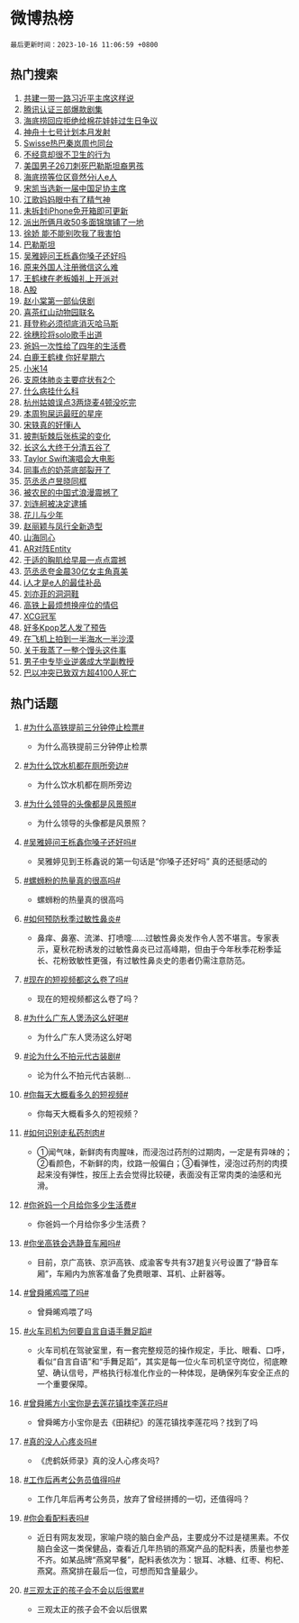 # 微博热榜

`最后更新时间：2023-10-16 11:06:59 +0800`

## 热门搜索

1. [共建一带一路习近平主席这样说](https://m.weibo.cn/search?containerid=100103type%3D1%26t%3D10%26q%3D%23%E5%85%B1%E5%BB%BA%E4%B8%80%E5%B8%A6%E4%B8%80%E8%B7%AF%E4%B9%A0%E8%BF%91%E5%B9%B3%E4%B8%BB%E5%B8%AD%E8%BF%99%E6%A0%B7%E8%AF%B4%23&stream_entry_id=51&isnewpage=1&extparam=seat%3D1%26c_type%3D51%26pos%3D0%26stream_entry_id%3D51%26q%3D%2523%25E5%2585%25B1%25E5%25BB%25BA%25E4%25B8%2580%25E5%25B8%25A6%25E4%25B8%2580%25E8%25B7%25AF%25E4%25B9%25A0%25E8%25BF%2591%25E5%25B9%25B3%25E4%25B8%25BB%25E5%25B8%25AD%25E8%25BF%2599%25E6%25A0%25B7%25E8%25AF%25B4%2523%26dgr%3D0%26cate%3D10103%26filter_type%3Drealtimehot%26display_time%3D1697425617%26pre_seqid%3D1697425617945017562196)
1. [腾讯认证三部爆款剧集](https://m.weibo.cn/search?containerid=100103type%3D1%26t%3D10%26q%3D%23%E8%85%BE%E8%AE%AF%E8%AE%A4%E8%AF%81%E4%B8%89%E9%83%A8%E7%88%86%E6%AC%BE%E5%89%A7%E9%9B%86%23&stream_entry_id=31&isnewpage=1&extparam=seat%3D1%26q%3D%2523%25E8%2585%25BE%25E8%25AE%25AF%25E8%25AE%25A4%25E8%25AF%2581%25E4%25B8%2589%25E9%2583%25A8%25E7%2588%2586%25E6%25AC%25BE%25E5%2589%25A7%25E9%259B%2586%2523%26stream_entry_id%3D31%26band_rank%3D1%26lcate%3D5001%26c_type%3D31%26pos%3D0%26realpos%3D1%26cate%3D5001%26dgr%3D0%26flag%3D1%26filter_type%3Drealtimehot%26display_time%3D1697425617%26pre_seqid%3D1697425617945017562196)
1. [海底捞回应拒绝给棉花娃娃过生日争议](https://m.weibo.cn/search?containerid=100103type%3D1%26t%3D10%26q%3D%23%E6%B5%B7%E5%BA%95%E6%8D%9E%E5%9B%9E%E5%BA%94%E6%8B%92%E7%BB%9D%E7%BB%99%E6%A3%89%E8%8A%B1%E5%A8%83%E5%A8%83%E8%BF%87%E7%94%9F%E6%97%A5%E4%BA%89%E8%AE%AE%23&stream_entry_id=31&isnewpage=1&extparam=seat%3D1%26q%3D%2523%25E6%25B5%25B7%25E5%25BA%2595%25E6%258D%259E%25E5%259B%259E%25E5%25BA%2594%25E6%258B%2592%25E7%25BB%259D%25E7%25BB%2599%25E6%25A3%2589%25E8%258A%25B1%25E5%25A8%2583%25E5%25A8%2583%25E8%25BF%2587%25E7%2594%259F%25E6%2597%25A5%25E4%25BA%2589%25E8%25AE%25AE%2523%26stream_entry_id%3D31%26band_rank%3D2%26lcate%3D5001%26c_type%3D31%26pos%3D1%26realpos%3D2%26cate%3D5001%26dgr%3D0%26flag%3D1%26filter_type%3Drealtimehot%26display_time%3D1697425617%26pre_seqid%3D1697425617945017562196)
1. [神舟十七号计划本月发射](https://m.weibo.cn/search?containerid=100103type%3D1%26t%3D10%26q%3D%23%E7%A5%9E%E8%88%9F%E5%8D%81%E4%B8%83%E5%8F%B7%E8%AE%A1%E5%88%92%E6%9C%AC%E6%9C%88%E5%8F%91%E5%B0%84%23&stream_entry_id=31&isnewpage=1&extparam=seat%3D1%26q%3D%2523%25E7%25A5%259E%25E8%2588%259F%25E5%258D%2581%25E4%25B8%2583%25E5%258F%25B7%25E8%25AE%25A1%25E5%2588%2592%25E6%259C%25AC%25E6%259C%2588%25E5%258F%2591%25E5%25B0%2584%2523%26stream_entry_id%3D31%26band_rank%3D3%26lcate%3D5001%26c_type%3D31%26pos%3D2%26realpos%3D3%26cate%3D5001%26dgr%3D0%26flag%3D1%26filter_type%3Drealtimehot%26display_time%3D1697425617%26pre_seqid%3D1697425617945017562196)
1. [Swisse热巴秦岚周也同台](https://m.weibo.cn/search?containerid=100103type%3D1%26t%3D10%26q%3D%23Swisse%E7%83%AD%E5%B7%B4%E7%A7%A6%E5%B2%9A%E5%91%A8%E4%B9%9F%E5%90%8C%E5%8F%B0%23&stream_entry_id=31&isnewpage=1&extparam=seat%3D1%26topic_ad%3D1%26is_ad_pos%3D1%26q%3D%2523Swisse%25E7%2583%25AD%25E5%25B7%25B4%25E7%25A7%25A6%25E5%25B2%259A%25E5%2591%25A8%25E4%25B9%259F%25E5%2590%258C%25E5%258F%25B0%2523%26band_rank%3D4%26stream_entry_id%3D31%26c_type%3D31%26pos%3D3%26adid%3D207819%26cate%3D5001%26dgr%3D0%26lcate%3D5001%26filter_type%3Drealtimehot%26display_time%3D1697425617%26pre_seqid%3D1697425617945017562196)
1. [不经意却很不卫生的行为](https://m.weibo.cn/search?containerid=100103type%3D1%26t%3D10%26q%3D%23%E4%B8%8D%E7%BB%8F%E6%84%8F%E5%8D%B4%E5%BE%88%E4%B8%8D%E5%8D%AB%E7%94%9F%E7%9A%84%E8%A1%8C%E4%B8%BA%23&stream_entry_id=31&isnewpage=1&extparam=seat%3D1%26q%3D%2523%25E4%25B8%258D%25E7%25BB%258F%25E6%2584%258F%25E5%258D%25B4%25E5%25BE%2588%25E4%25B8%258D%25E5%258D%25AB%25E7%2594%259F%25E7%259A%2584%25E8%25A1%258C%25E4%25B8%25BA%2523%26stream_entry_id%3D31%26band_rank%3D4%26lcate%3D5001%26c_type%3D31%26pos%3D4%26realpos%3D4%26cate%3D5001%26dgr%3D0%26flag%3D2%26filter_type%3Drealtimehot%26display_time%3D1697425617%26pre_seqid%3D1697425617945017562196)
1. [美国男子26刀刺死巴勒斯坦裔男孩](https://m.weibo.cn/search?containerid=100103type%3D1%26t%3D10%26q%3D%23%E7%BE%8E%E5%9B%BD%E7%94%B7%E5%AD%9026%E5%88%80%E5%88%BA%E6%AD%BB%E5%B7%B4%E5%8B%92%E6%96%AF%E5%9D%A6%E8%A3%94%E7%94%B7%E5%AD%A9%23&stream_entry_id=31&isnewpage=1&extparam=seat%3D1%26q%3D%2523%25E7%25BE%258E%25E5%259B%25BD%25E7%2594%25B7%25E5%25AD%259026%25E5%2588%2580%25E5%2588%25BA%25E6%25AD%25BB%25E5%25B7%25B4%25E5%258B%2592%25E6%2596%25AF%25E5%259D%25A6%25E8%25A3%2594%25E7%2594%25B7%25E5%25AD%25A9%2523%26stream_entry_id%3D31%26band_rank%3D5%26lcate%3D5001%26c_type%3D31%26pos%3D5%26realpos%3D5%26cate%3D5001%26dgr%3D0%26flag%3D1%26filter_type%3Drealtimehot%26display_time%3D1697425617%26pre_seqid%3D1697425617945017562196)
1. [海底捞等位区竟然分i人e人](https://m.weibo.cn/search?containerid=100103type%3D1%26t%3D10%26q%3D%23%E6%B5%B7%E5%BA%95%E6%8D%9E%E7%AD%89%E4%BD%8D%E5%8C%BA%E7%AB%9F%E7%84%B6%E5%88%86i%E4%BA%BAe%E4%BA%BA%23&stream_entry_id=31&isnewpage=1&extparam=seat%3D1%26q%3D%2523%25E6%25B5%25B7%25E5%25BA%2595%25E6%258D%259E%25E7%25AD%2589%25E4%25BD%258D%25E5%258C%25BA%25E7%25AB%259F%25E7%2584%25B6%25E5%2588%2586i%25E4%25BA%25BAe%25E4%25BA%25BA%2523%26stream_entry_id%3D31%26band_rank%3D6%26lcate%3D5001%26c_type%3D31%26pos%3D6%26realpos%3D6%26cate%3D5001%26dgr%3D0%26flag%3D1%26filter_type%3Drealtimehot%26display_time%3D1697425617%26pre_seqid%3D1697425617945017562196)
1. [宋凯当选新一届中国足协主席](https://m.weibo.cn/search?containerid=100103type%3D1%26t%3D10%26q%3D%23%E5%AE%8B%E5%87%AF%E5%BD%93%E9%80%89%E6%96%B0%E4%B8%80%E5%B1%8A%E4%B8%AD%E5%9B%BD%E8%B6%B3%E5%8D%8F%E4%B8%BB%E5%B8%AD%23&stream_entry_id=31&isnewpage=1&extparam=seat%3D1%26q%3D%2523%25E5%25AE%258B%25E5%2587%25AF%25E5%25BD%2593%25E9%2580%2589%25E6%2596%25B0%25E4%25B8%2580%25E5%25B1%258A%25E4%25B8%25AD%25E5%259B%25BD%25E8%25B6%25B3%25E5%258D%258F%25E4%25B8%25BB%25E5%25B8%25AD%2523%26stream_entry_id%3D31%26band_rank%3D7%26lcate%3D5001%26c_type%3D31%26pos%3D7%26realpos%3D7%26cate%3D5001%26dgr%3D0%26flag%3D1%26filter_type%3Drealtimehot%26display_time%3D1697425617%26pre_seqid%3D1697425617945017562196)
1. [江歌妈妈眼中有了精气神](https://m.weibo.cn/search?containerid=100103type%3D1%26t%3D10%26q%3D%23%E6%B1%9F%E6%AD%8C%E5%A6%88%E5%A6%88%E7%9C%BC%E4%B8%AD%E6%9C%89%E4%BA%86%E7%B2%BE%E6%B0%94%E7%A5%9E%23&stream_entry_id=31&isnewpage=1&extparam=seat%3D1%26q%3D%2523%25E6%25B1%259F%25E6%25AD%258C%25E5%25A6%2588%25E5%25A6%2588%25E7%259C%25BC%25E4%25B8%25AD%25E6%259C%2589%25E4%25BA%2586%25E7%25B2%25BE%25E6%25B0%2594%25E7%25A5%259E%2523%26stream_entry_id%3D31%26band_rank%3D8%26lcate%3D5001%26c_type%3D31%26pos%3D8%26realpos%3D8%26cate%3D5001%26dgr%3D0%26flag%3D32768%26filter_type%3Drealtimehot%26display_time%3D1697425617%26pre_seqid%3D1697425617945017562196)
1. [未拆封iPhone免开箱即可更新](https://m.weibo.cn/search?containerid=100103type%3D1%26t%3D10%26q%3D%23%E6%9C%AA%E6%8B%86%E5%B0%81iPhone%E5%85%8D%E5%BC%80%E7%AE%B1%E5%8D%B3%E5%8F%AF%E6%9B%B4%E6%96%B0%23&stream_entry_id=31&isnewpage=1&extparam=seat%3D1%26q%3D%2523%25E6%259C%25AA%25E6%258B%2586%25E5%25B0%2581iPhone%25E5%2585%258D%25E5%25BC%2580%25E7%25AE%25B1%25E5%258D%25B3%25E5%258F%25AF%25E6%259B%25B4%25E6%2596%25B0%2523%26stream_entry_id%3D31%26band_rank%3D9%26lcate%3D5001%26c_type%3D31%26pos%3D9%26realpos%3D9%26cate%3D5001%26dgr%3D0%26flag%3D1%26filter_type%3Drealtimehot%26display_time%3D1697425617%26pre_seqid%3D1697425617945017562196)
1. [派出所俩月收50多面锦旗铺了一地](https://m.weibo.cn/search?containerid=100103type%3D1%26t%3D10%26q%3D%23%E6%B4%BE%E5%87%BA%E6%89%80%E4%BF%A9%E6%9C%88%E6%94%B650%E5%A4%9A%E9%9D%A2%E9%94%A6%E6%97%97%E9%93%BA%E4%BA%86%E4%B8%80%E5%9C%B0%23&stream_entry_id=31&isnewpage=1&extparam=seat%3D1%26q%3D%2523%25E6%25B4%25BE%25E5%2587%25BA%25E6%2589%2580%25E4%25BF%25A9%25E6%259C%2588%25E6%2594%25B650%25E5%25A4%259A%25E9%259D%25A2%25E9%2594%25A6%25E6%2597%2597%25E9%2593%25BA%25E4%25BA%2586%25E4%25B8%2580%25E5%259C%25B0%2523%26stream_entry_id%3D31%26band_rank%3D10%26lcate%3D5001%26c_type%3D31%26pos%3D10%26realpos%3D10%26cate%3D5001%26dgr%3D0%26flag%3D32768%26filter_type%3Drealtimehot%26display_time%3D1697425617%26pre_seqid%3D1697425617945017562196)
1. [徐娇 能不能别吹我了我害怕](https://m.weibo.cn/search?containerid=100103type%3D1%26t%3D10%26q%3D%E5%BE%90%E5%A8%87+%E8%83%BD%E4%B8%8D%E8%83%BD%E5%88%AB%E5%90%B9%E6%88%91%E4%BA%86%E6%88%91%E5%AE%B3%E6%80%95&stream_entry_id=31&isnewpage=1&extparam=seat%3D1%26q%3D%25E5%25BE%2590%25E5%25A8%2587%2520%25E8%2583%25BD%25E4%25B8%258D%25E8%2583%25BD%25E5%2588%25AB%25E5%2590%25B9%25E6%2588%2591%25E4%25BA%2586%25E6%2588%2591%25E5%25AE%25B3%25E6%2580%2595%26stream_entry_id%3D31%26band_rank%3D11%26lcate%3D5001%26c_type%3D31%26pos%3D11%26realpos%3D11%26cate%3D5001%26dgr%3D0%26flag%3D1%26filter_type%3Drealtimehot%26display_time%3D1697425617%26pre_seqid%3D1697425617945017562196)
1. [巴勒斯坦](https://m.weibo.cn/search?containerid=100103type%3D1%26t%3D10%26q%3D%23%E5%B7%B4%E5%8B%92%E6%96%AF%E5%9D%A6%23&stream_entry_id=31&isnewpage=1&extparam=seat%3D1%26q%3D%2523%25E5%25B7%25B4%25E5%258B%2592%25E6%2596%25AF%25E5%259D%25A6%2523%26stream_entry_id%3D31%26band_rank%3D12%26lcate%3D5001%26c_type%3D31%26pos%3D12%26realpos%3D12%26cate%3D5001%26dgr%3D0%26flag%3D0%26filter_type%3Drealtimehot%26display_time%3D1697425617%26pre_seqid%3D1697425617945017562196)
1. [吴雅婷问王栎鑫你嗓子还好吗](https://m.weibo.cn/search?containerid=100103type%3D1%26t%3D10%26q%3D%23%E5%90%B4%E9%9B%85%E5%A9%B7%E9%97%AE%E7%8E%8B%E6%A0%8E%E9%91%AB%E4%BD%A0%E5%97%93%E5%AD%90%E8%BF%98%E5%A5%BD%E5%90%97%23&stream_entry_id=31&isnewpage=1&extparam=seat%3D1%26q%3D%2523%25E5%2590%25B4%25E9%259B%2585%25E5%25A9%25B7%25E9%2597%25AE%25E7%258E%258B%25E6%25A0%258E%25E9%2591%25AB%25E4%25BD%25A0%25E5%2597%2593%25E5%25AD%2590%25E8%25BF%2598%25E5%25A5%25BD%25E5%2590%2597%2523%26stream_entry_id%3D31%26band_rank%3D13%26lcate%3D5001%26c_type%3D31%26pos%3D13%26realpos%3D13%26cate%3D5001%26dgr%3D0%26flag%3D1%26filter_type%3Drealtimehot%26display_time%3D1697425617%26pre_seqid%3D1697425617945017562196)
1. [原来外国人注册微信这么难](https://m.weibo.cn/search?containerid=100103type%3D1%26t%3D10%26q%3D%23%E5%8E%9F%E6%9D%A5%E5%A4%96%E5%9B%BD%E4%BA%BA%E6%B3%A8%E5%86%8C%E5%BE%AE%E4%BF%A1%E8%BF%99%E4%B9%88%E9%9A%BE%23&stream_entry_id=31&isnewpage=1&extparam=seat%3D1%26q%3D%2523%25E5%258E%259F%25E6%259D%25A5%25E5%25A4%2596%25E5%259B%25BD%25E4%25BA%25BA%25E6%25B3%25A8%25E5%2586%258C%25E5%25BE%25AE%25E4%25BF%25A1%25E8%25BF%2599%25E4%25B9%2588%25E9%259A%25BE%2523%26stream_entry_id%3D31%26band_rank%3D14%26lcate%3D5001%26c_type%3D31%26pos%3D14%26realpos%3D14%26cate%3D5001%26dgr%3D0%26flag%3D1%26filter_type%3Drealtimehot%26display_time%3D1697425617%26pre_seqid%3D1697425617945017562196)
1. [王鹤棣在老板婚礼上开派对](https://m.weibo.cn/search?containerid=100103type%3D1%26t%3D10%26q%3D%23%E7%8E%8B%E9%B9%A4%E6%A3%A3%E5%9C%A8%E8%80%81%E6%9D%BF%E5%A9%9A%E7%A4%BC%E4%B8%8A%E5%BC%80%E6%B4%BE%E5%AF%B9%23&stream_entry_id=31&isnewpage=1&extparam=seat%3D1%26q%3D%2523%25E7%258E%258B%25E9%25B9%25A4%25E6%25A3%25A3%25E5%259C%25A8%25E8%2580%2581%25E6%259D%25BF%25E5%25A9%259A%25E7%25A4%25BC%25E4%25B8%258A%25E5%25BC%2580%25E6%25B4%25BE%25E5%25AF%25B9%2523%26stream_entry_id%3D31%26band_rank%3D15%26lcate%3D5001%26c_type%3D31%26pos%3D15%26realpos%3D15%26cate%3D5001%26dgr%3D0%26flag%3D0%26filter_type%3Drealtimehot%26display_time%3D1697425617%26pre_seqid%3D1697425617945017562196)
1. [A股](https://m.weibo.cn/search?containerid=100103type%3D1%26t%3D10%26q%3DA%E8%82%A1&stream_entry_id=31&isnewpage=1&extparam=seat%3D1%26q%3DA%25E8%2582%25A1%26stream_entry_id%3D31%26band_rank%3D16%26lcate%3D5001%26c_type%3D31%26pos%3D16%26realpos%3D16%26cate%3D5001%26dgr%3D0%26flag%3D1%26filter_type%3Drealtimehot%26display_time%3D1697425617%26pre_seqid%3D1697425617945017562196)
1. [赵小棠第一部仙侠剧](https://m.weibo.cn/search?containerid=100103type%3D1%26t%3D10%26q%3D%23%E8%B5%B5%E5%B0%8F%E6%A3%A0%E7%AC%AC%E4%B8%80%E9%83%A8%E4%BB%99%E4%BE%A0%E5%89%A7%23&stream_entry_id=31&isnewpage=1&extparam=seat%3D1%26q%3D%2523%25E8%25B5%25B5%25E5%25B0%258F%25E6%25A3%25A0%25E7%25AC%25AC%25E4%25B8%2580%25E9%2583%25A8%25E4%25BB%2599%25E4%25BE%25A0%25E5%2589%25A7%2523%26stream_entry_id%3D31%26band_rank%3D17%26lcate%3D5001%26c_type%3D31%26pos%3D17%26realpos%3D17%26cate%3D5001%26dgr%3D0%26flag%3D1%26filter_type%3Drealtimehot%26display_time%3D1697425617%26pre_seqid%3D1697425617945017562196)
1. [喜茶红山动物园联名](https://m.weibo.cn/search?containerid=100103type%3D1%26t%3D10%26q%3D%E5%96%9C%E8%8C%B6%E7%BA%A2%E5%B1%B1%E5%8A%A8%E7%89%A9%E5%9B%AD%E8%81%94%E5%90%8D&stream_entry_id=31&isnewpage=1&extparam=seat%3D1%26q%3D%25E5%2596%259C%25E8%258C%25B6%25E7%25BA%25A2%25E5%25B1%25B1%25E5%258A%25A8%25E7%2589%25A9%25E5%259B%25AD%25E8%2581%2594%25E5%2590%258D%26stream_entry_id%3D31%26band_rank%3D18%26lcate%3D5001%26c_type%3D31%26pos%3D18%26realpos%3D18%26cate%3D5001%26dgr%3D0%26flag%3D1%26filter_type%3Drealtimehot%26display_time%3D1697425617%26pre_seqid%3D1697425617945017562196)
1. [拜登称必须彻底消灭哈马斯](https://m.weibo.cn/search?containerid=100103type%3D1%26t%3D10%26q%3D%23%E6%8B%9C%E7%99%BB%E7%A7%B0%E5%BF%85%E9%A1%BB%E5%BD%BB%E5%BA%95%E6%B6%88%E7%81%AD%E5%93%88%E9%A9%AC%E6%96%AF%23&stream_entry_id=31&isnewpage=1&extparam=seat%3D1%26q%3D%2523%25E6%258B%259C%25E7%2599%25BB%25E7%25A7%25B0%25E5%25BF%2585%25E9%25A1%25BB%25E5%25BD%25BB%25E5%25BA%2595%25E6%25B6%2588%25E7%2581%25AD%25E5%2593%2588%25E9%25A9%25AC%25E6%2596%25AF%2523%26stream_entry_id%3D31%26band_rank%3D19%26lcate%3D5001%26c_type%3D31%26pos%3D19%26realpos%3D19%26cate%3D5001%26dgr%3D0%26flag%3D0%26filter_type%3Drealtimehot%26display_time%3D1697425617%26pre_seqid%3D1697425617945017562196)
1. [徐穗珍将solo歌手出道](https://m.weibo.cn/search?containerid=100103type%3D1%26t%3D10%26q%3D%23%E5%BE%90%E7%A9%97%E7%8F%8D%E5%B0%86solo%E6%AD%8C%E6%89%8B%E5%87%BA%E9%81%93%23&stream_entry_id=31&isnewpage=1&extparam=seat%3D1%26q%3D%2523%25E5%25BE%2590%25E7%25A9%2597%25E7%258F%258D%25E5%25B0%2586solo%25E6%25AD%258C%25E6%2589%258B%25E5%2587%25BA%25E9%2581%2593%2523%26stream_entry_id%3D31%26band_rank%3D20%26lcate%3D5001%26c_type%3D31%26pos%3D20%26realpos%3D20%26cate%3D5001%26dgr%3D0%26flag%3D0%26filter_type%3Drealtimehot%26display_time%3D1697425617%26pre_seqid%3D1697425617945017562196)
1. [爸妈一次性给了四年的生活费](https://m.weibo.cn/search?containerid=100103type%3D1%26t%3D10%26q%3D%23%E7%88%B8%E5%A6%88%E4%B8%80%E6%AC%A1%E6%80%A7%E7%BB%99%E4%BA%86%E5%9B%9B%E5%B9%B4%E7%9A%84%E7%94%9F%E6%B4%BB%E8%B4%B9%23&stream_entry_id=31&isnewpage=1&extparam=seat%3D1%26q%3D%2523%25E7%2588%25B8%25E5%25A6%2588%25E4%25B8%2580%25E6%25AC%25A1%25E6%2580%25A7%25E7%25BB%2599%25E4%25BA%2586%25E5%259B%259B%25E5%25B9%25B4%25E7%259A%2584%25E7%2594%259F%25E6%25B4%25BB%25E8%25B4%25B9%2523%26stream_entry_id%3D31%26band_rank%3D21%26lcate%3D5001%26c_type%3D31%26pos%3D21%26realpos%3D21%26cate%3D5001%26dgr%3D0%26flag%3D1%26filter_type%3Drealtimehot%26display_time%3D1697425617%26pre_seqid%3D1697425617945017562196)
1. [白鹿王鹤棣 你好星期六](https://m.weibo.cn/search?containerid=100103type%3D1%26t%3D10%26q%3D%E7%99%BD%E9%B9%BF%E7%8E%8B%E9%B9%A4%E6%A3%A3+%E4%BD%A0%E5%A5%BD%E6%98%9F%E6%9C%9F%E5%85%AD&stream_entry_id=31&isnewpage=1&extparam=seat%3D1%26q%3D%25E7%2599%25BD%25E9%25B9%25BF%25E7%258E%258B%25E9%25B9%25A4%25E6%25A3%25A3%2520%25E4%25BD%25A0%25E5%25A5%25BD%25E6%2598%259F%25E6%259C%259F%25E5%2585%25AD%26stream_entry_id%3D31%26band_rank%3D22%26lcate%3D5001%26c_type%3D31%26pos%3D22%26realpos%3D22%26cate%3D5001%26dgr%3D0%26flag%3D1%26filter_type%3Drealtimehot%26display_time%3D1697425617%26pre_seqid%3D1697425617945017562196)
1. [小米14](https://m.weibo.cn/search?containerid=100103type%3D1%26t%3D10%26q%3D%E5%B0%8F%E7%B1%B314&stream_entry_id=31&isnewpage=1&extparam=seat%3D1%26q%3D%25E5%25B0%258F%25E7%25B1%25B314%26stream_entry_id%3D31%26band_rank%3D23%26lcate%3D5001%26c_type%3D31%26pos%3D23%26realpos%3D23%26cate%3D5001%26dgr%3D0%26flag%3D1%26filter_type%3Drealtimehot%26display_time%3D1697425617%26pre_seqid%3D1697425617945017562196)
1. [支原体肺炎主要症状有2个](https://m.weibo.cn/search?containerid=100103type%3D1%26t%3D10%26q%3D%23%E6%94%AF%E5%8E%9F%E4%BD%93%E8%82%BA%E7%82%8E%E4%B8%BB%E8%A6%81%E7%97%87%E7%8A%B6%E6%9C%892%E4%B8%AA%23&stream_entry_id=31&isnewpage=1&extparam=seat%3D1%26q%3D%2523%25E6%2594%25AF%25E5%258E%259F%25E4%25BD%2593%25E8%2582%25BA%25E7%2582%258E%25E4%25B8%25BB%25E8%25A6%2581%25E7%2597%2587%25E7%258A%25B6%25E6%259C%25892%25E4%25B8%25AA%2523%26stream_entry_id%3D31%26band_rank%3D24%26lcate%3D5001%26c_type%3D31%26pos%3D24%26realpos%3D24%26cate%3D5001%26dgr%3D0%26flag%3D0%26filter_type%3Drealtimehot%26display_time%3D1697425617%26pre_seqid%3D1697425617945017562196)
1. [什么病挂什么科](https://m.weibo.cn/search?containerid=100103type%3D1%26t%3D10%26q%3D%E4%BB%80%E4%B9%88%E7%97%85%E6%8C%82%E4%BB%80%E4%B9%88%E7%A7%91&stream_entry_id=31&isnewpage=1&extparam=seat%3D1%26q%3D%25E4%25BB%2580%25E4%25B9%2588%25E7%2597%2585%25E6%258C%2582%25E4%25BB%2580%25E4%25B9%2588%25E7%25A7%2591%26stream_entry_id%3D31%26band_rank%3D25%26lcate%3D5001%26c_type%3D31%26pos%3D25%26realpos%3D25%26cate%3D5001%26dgr%3D0%26flag%3D1%26filter_type%3Drealtimehot%26display_time%3D1697425617%26pre_seqid%3D1697425617945017562196)
1. [杭州姑娘误点3两烧麦4顿没吃完](https://m.weibo.cn/search?containerid=100103type%3D1%26t%3D10%26q%3D%23%E6%9D%AD%E5%B7%9E%E5%A7%91%E5%A8%98%E8%AF%AF%E7%82%B93%E4%B8%A4%E7%83%A7%E9%BA%A64%E9%A1%BF%E6%B2%A1%E5%90%83%E5%AE%8C%23&stream_entry_id=31&isnewpage=1&extparam=seat%3D1%26q%3D%2523%25E6%259D%25AD%25E5%25B7%259E%25E5%25A7%2591%25E5%25A8%2598%25E8%25AF%25AF%25E7%2582%25B93%25E4%25B8%25A4%25E7%2583%25A7%25E9%25BA%25A64%25E9%25A1%25BF%25E6%25B2%25A1%25E5%2590%2583%25E5%25AE%258C%2523%26stream_entry_id%3D31%26band_rank%3D26%26lcate%3D5001%26c_type%3D31%26pos%3D26%26realpos%3D26%26cate%3D5001%26dgr%3D0%26flag%3D0%26filter_type%3Drealtimehot%26display_time%3D1697425617%26pre_seqid%3D1697425617945017562196)
1. [本周狗屎运最旺的星座](https://m.weibo.cn/search?containerid=100103type%3D1%26t%3D10%26q%3D%E6%9C%AC%E5%91%A8%E7%8B%97%E5%B1%8E%E8%BF%90%E6%9C%80%E6%97%BA%E7%9A%84%E6%98%9F%E5%BA%A7&stream_entry_id=31&isnewpage=1&extparam=seat%3D1%26q%3D%25E6%259C%25AC%25E5%2591%25A8%25E7%258B%2597%25E5%25B1%258E%25E8%25BF%2590%25E6%259C%2580%25E6%2597%25BA%25E7%259A%2584%25E6%2598%259F%25E5%25BA%25A7%26stream_entry_id%3D31%26band_rank%3D27%26lcate%3D5001%26c_type%3D31%26pos%3D27%26realpos%3D27%26cate%3D5001%26dgr%3D0%26flag%3D0%26filter_type%3Drealtimehot%26display_time%3D1697425617%26pre_seqid%3D1697425617945017562196)
1. [宋轶真的好懂i人](https://m.weibo.cn/search?containerid=100103type%3D1%26t%3D10%26q%3D%23%E5%AE%8B%E8%BD%B6%E7%9C%9F%E7%9A%84%E5%A5%BD%E6%87%82i%E4%BA%BA%23&stream_entry_id=31&isnewpage=1&extparam=seat%3D1%26q%3D%2523%25E5%25AE%258B%25E8%25BD%25B6%25E7%259C%259F%25E7%259A%2584%25E5%25A5%25BD%25E6%2587%2582i%25E4%25BA%25BA%2523%26stream_entry_id%3D31%26band_rank%3D28%26lcate%3D5001%26c_type%3D31%26pos%3D28%26realpos%3D28%26cate%3D5001%26dgr%3D0%26flag%3D0%26filter_type%3Drealtimehot%26display_time%3D1697425617%26pre_seqid%3D1697425617945017562196)
1. [披荆斩棘后张栋梁的变化](https://m.weibo.cn/search?containerid=100103type%3D1%26t%3D10%26q%3D%23%E6%8A%AB%E8%8D%86%E6%96%A9%E6%A3%98%E5%90%8E%E5%BC%A0%E6%A0%8B%E6%A2%81%E7%9A%84%E5%8F%98%E5%8C%96%23&stream_entry_id=31&isnewpage=1&extparam=seat%3D1%26q%3D%2523%25E6%258A%25AB%25E8%258D%2586%25E6%2596%25A9%25E6%25A3%2598%25E5%2590%258E%25E5%25BC%25A0%25E6%25A0%258B%25E6%25A2%2581%25E7%259A%2584%25E5%258F%2598%25E5%258C%2596%2523%26stream_entry_id%3D31%26band_rank%3D29%26lcate%3D5001%26c_type%3D31%26pos%3D29%26realpos%3D29%26cate%3D5001%26dgr%3D0%26flag%3D1%26filter_type%3Drealtimehot%26display_time%3D1697425617%26pre_seqid%3D1697425617945017562196)
1. [长这么大终于分清五谷了](https://m.weibo.cn/search?containerid=100103type%3D1%26t%3D10%26q%3D%23%E9%95%BF%E8%BF%99%E4%B9%88%E5%A4%A7%E7%BB%88%E4%BA%8E%E5%88%86%E6%B8%85%E4%BA%94%E8%B0%B7%E4%BA%86%23&stream_entry_id=31&isnewpage=1&extparam=seat%3D1%26q%3D%2523%25E9%2595%25BF%25E8%25BF%2599%25E4%25B9%2588%25E5%25A4%25A7%25E7%25BB%2588%25E4%25BA%258E%25E5%2588%2586%25E6%25B8%2585%25E4%25BA%2594%25E8%25B0%25B7%25E4%25BA%2586%2523%26stream_entry_id%3D31%26band_rank%3D30%26lcate%3D5001%26c_type%3D31%26pos%3D30%26realpos%3D30%26cate%3D5001%26dgr%3D0%26flag%3D0%26filter_type%3Drealtimehot%26display_time%3D1697425617%26pre_seqid%3D1697425617945017562196)
1. [Taylor Swift演唱会大电影](https://m.weibo.cn/search?containerid=100103type%3D1%26t%3D10%26q%3DTaylor+Swift%E6%BC%94%E5%94%B1%E4%BC%9A%E5%A4%A7%E7%94%B5%E5%BD%B1&stream_entry_id=31&isnewpage=1&extparam=seat%3D1%26q%3DTaylor%2520Swift%25E6%25BC%2594%25E5%2594%25B1%25E4%25BC%259A%25E5%25A4%25A7%25E7%2594%25B5%25E5%25BD%25B1%26stream_entry_id%3D31%26band_rank%3D31%26lcate%3D5001%26c_type%3D31%26pos%3D31%26realpos%3D31%26cate%3D5001%26dgr%3D0%26flag%3D0%26filter_type%3Drealtimehot%26display_time%3D1697425617%26pre_seqid%3D1697425617945017562196)
1. [同事点的奶茶底部裂开了](https://m.weibo.cn/search?containerid=100103type%3D1%26t%3D10%26q%3D%23%E5%90%8C%E4%BA%8B%E7%82%B9%E7%9A%84%E5%A5%B6%E8%8C%B6%E5%BA%95%E9%83%A8%E8%A3%82%E5%BC%80%E4%BA%86%23&stream_entry_id=31&isnewpage=1&extparam=seat%3D1%26q%3D%2523%25E5%2590%258C%25E4%25BA%258B%25E7%2582%25B9%25E7%259A%2584%25E5%25A5%25B6%25E8%258C%25B6%25E5%25BA%2595%25E9%2583%25A8%25E8%25A3%2582%25E5%25BC%2580%25E4%25BA%2586%2523%26stream_entry_id%3D31%26band_rank%3D32%26lcate%3D5001%26c_type%3D31%26pos%3D32%26realpos%3D32%26cate%3D5001%26dgr%3D0%26flag%3D0%26filter_type%3Drealtimehot%26display_time%3D1697425617%26pre_seqid%3D1697425617945017562196)
1. [范丞丞卢昱晓同框](https://m.weibo.cn/search?containerid=100103type%3D1%26t%3D10%26q%3D%23%E8%8C%83%E4%B8%9E%E4%B8%9E%E5%8D%A2%E6%98%B1%E6%99%93%E5%90%8C%E6%A1%86%23&stream_entry_id=31&isnewpage=1&extparam=seat%3D1%26q%3D%2523%25E8%258C%2583%25E4%25B8%259E%25E4%25B8%259E%25E5%258D%25A2%25E6%2598%25B1%25E6%2599%2593%25E5%2590%258C%25E6%25A1%2586%2523%26stream_entry_id%3D31%26band_rank%3D33%26lcate%3D5001%26c_type%3D31%26pos%3D33%26realpos%3D33%26cate%3D5001%26dgr%3D0%26flag%3D1%26filter_type%3Drealtimehot%26display_time%3D1697425617%26pre_seqid%3D1697425617945017562196)
1. [被农民的中国式浪漫震撼了](https://m.weibo.cn/search?containerid=100103type%3D1%26t%3D10%26q%3D%23%E8%A2%AB%E5%86%9C%E6%B0%91%E7%9A%84%E4%B8%AD%E5%9B%BD%E5%BC%8F%E6%B5%AA%E6%BC%AB%E9%9C%87%E6%92%BC%E4%BA%86%23&stream_entry_id=31&isnewpage=1&extparam=seat%3D1%26q%3D%2523%25E8%25A2%25AB%25E5%2586%259C%25E6%25B0%2591%25E7%259A%2584%25E4%25B8%25AD%25E5%259B%25BD%25E5%25BC%258F%25E6%25B5%25AA%25E6%25BC%25AB%25E9%259C%2587%25E6%2592%25BC%25E4%25BA%2586%2523%26stream_entry_id%3D31%26band_rank%3D34%26lcate%3D5001%26c_type%3D31%26pos%3D34%26realpos%3D34%26cate%3D5001%26dgr%3D0%26flag%3D1%26filter_type%3Drealtimehot%26display_time%3D1697425617%26pre_seqid%3D1697425617945017562196)
1. [刘连舸被决定逮捕](https://m.weibo.cn/search?containerid=100103type%3D1%26t%3D10%26q%3D%23%E5%88%98%E8%BF%9E%E8%88%B8%E8%A2%AB%E5%86%B3%E5%AE%9A%E9%80%AE%E6%8D%95%23&stream_entry_id=31&isnewpage=1&extparam=seat%3D1%26q%3D%2523%25E5%2588%2598%25E8%25BF%259E%25E8%2588%25B8%25E8%25A2%25AB%25E5%2586%25B3%25E5%25AE%259A%25E9%2580%25AE%25E6%258D%2595%2523%26stream_entry_id%3D31%26band_rank%3D35%26lcate%3D5001%26c_type%3D31%26pos%3D35%26realpos%3D35%26cate%3D5001%26dgr%3D0%26flag%3D1%26filter_type%3Drealtimehot%26display_time%3D1697425617%26pre_seqid%3D1697425617945017562196)
1. [花儿与少年](https://m.weibo.cn/search?containerid=100103type%3D1%26t%3D10%26q%3D%E8%8A%B1%E5%84%BF%E4%B8%8E%E5%B0%91%E5%B9%B4&stream_entry_id=31&isnewpage=1&extparam=seat%3D1%26q%3D%25E8%258A%25B1%25E5%2584%25BF%25E4%25B8%258E%25E5%25B0%2591%25E5%25B9%25B4%26stream_entry_id%3D31%26band_rank%3D36%26lcate%3D5001%26c_type%3D31%26pos%3D36%26realpos%3D36%26cate%3D5001%26dgr%3D0%26flag%3D1%26filter_type%3Drealtimehot%26display_time%3D1697425617%26pre_seqid%3D1697425617945017562196)
1. [赵丽颖与凤行全新造型](https://m.weibo.cn/search?containerid=100103type%3D1%26t%3D10%26q%3D%23%E8%B5%B5%E4%B8%BD%E9%A2%96%E4%B8%8E%E5%87%A4%E8%A1%8C%E5%85%A8%E6%96%B0%E9%80%A0%E5%9E%8B%23&stream_entry_id=31&isnewpage=1&extparam=seat%3D1%26q%3D%2523%25E8%25B5%25B5%25E4%25B8%25BD%25E9%25A2%2596%25E4%25B8%258E%25E5%2587%25A4%25E8%25A1%258C%25E5%2585%25A8%25E6%2596%25B0%25E9%2580%25A0%25E5%259E%258B%2523%26stream_entry_id%3D31%26band_rank%3D37%26lcate%3D5001%26c_type%3D31%26pos%3D37%26realpos%3D37%26cate%3D5001%26dgr%3D0%26flag%3D0%26filter_type%3Drealtimehot%26display_time%3D1697425617%26pre_seqid%3D1697425617945017562196)
1. [山海同心](https://m.weibo.cn/search?containerid=100103type%3D1%26t%3D10%26q%3D%23%E5%B1%B1%E6%B5%B7%E5%90%8C%E5%BF%83%23&stream_entry_id=31&isnewpage=1&extparam=seat%3D1%26q%3D%2523%25E5%25B1%25B1%25E6%25B5%25B7%25E5%2590%258C%25E5%25BF%2583%2523%26stream_entry_id%3D31%26band_rank%3D38%26lcate%3D5001%26c_type%3D31%26pos%3D38%26realpos%3D38%26cate%3D5001%26dgr%3D0%26flag%3D1%26filter_type%3Drealtimehot%26display_time%3D1697425617%26pre_seqid%3D1697425617945017562196)
1. [AR对阵Entity](https://m.weibo.cn/search?containerid=100103type%3D1%26t%3D10%26q%3D%23AR%E5%AF%B9%E9%98%B5Entity%23&stream_entry_id=31&isnewpage=1&extparam=seat%3D1%26q%3D%2523AR%25E5%25AF%25B9%25E9%2598%25B5Entity%2523%26stream_entry_id%3D31%26band_rank%3D39%26lcate%3D5001%26c_type%3D31%26pos%3D39%26realpos%3D39%26cate%3D5001%26dgr%3D0%26flag%3D1%26filter_type%3Drealtimehot%26display_time%3D1697425617%26pre_seqid%3D1697425617945017562196)
1. [于适的胸肌给早晨一点点震撼](https://m.weibo.cn/search?containerid=100103type%3D1%26t%3D10%26q%3D%23%E4%BA%8E%E9%80%82%E7%9A%84%E8%83%B8%E8%82%8C%E7%BB%99%E6%97%A9%E6%99%A8%E4%B8%80%E7%82%B9%E7%82%B9%E9%9C%87%E6%92%BC%23&stream_entry_id=31&isnewpage=1&extparam=seat%3D1%26q%3D%2523%25E4%25BA%258E%25E9%2580%2582%25E7%259A%2584%25E8%2583%25B8%25E8%2582%258C%25E7%25BB%2599%25E6%2597%25A9%25E6%2599%25A8%25E4%25B8%2580%25E7%2582%25B9%25E7%2582%25B9%25E9%259C%2587%25E6%2592%25BC%2523%26stream_entry_id%3D31%26band_rank%3D40%26lcate%3D5001%26c_type%3D31%26pos%3D40%26realpos%3D40%26cate%3D5001%26dgr%3D0%26flag%3D0%26filter_type%3Drealtimehot%26display_time%3D1697425617%26pre_seqid%3D1697425617945017562196)
1. [范丞丞夸金晨30亿女主角真美](https://m.weibo.cn/search?containerid=100103type%3D1%26t%3D10%26q%3D%23%E8%8C%83%E4%B8%9E%E4%B8%9E%E5%A4%B8%E9%87%91%E6%99%A830%E4%BA%BF%E5%A5%B3%E4%B8%BB%E8%A7%92%E7%9C%9F%E7%BE%8E%23&stream_entry_id=31&isnewpage=1&extparam=seat%3D1%26q%3D%2523%25E8%258C%2583%25E4%25B8%259E%25E4%25B8%259E%25E5%25A4%25B8%25E9%2587%2591%25E6%2599%25A830%25E4%25BA%25BF%25E5%25A5%25B3%25E4%25B8%25BB%25E8%25A7%2592%25E7%259C%259F%25E7%25BE%258E%2523%26stream_entry_id%3D31%26band_rank%3D41%26lcate%3D5001%26c_type%3D31%26pos%3D41%26realpos%3D41%26cate%3D5001%26dgr%3D0%26flag%3D1%26filter_type%3Drealtimehot%26display_time%3D1697425617%26pre_seqid%3D1697425617945017562196)
1. [i人才是e人的最佳补品](https://m.weibo.cn/search?containerid=100103type%3D1%26t%3D10%26q%3D%23i%E4%BA%BA%E6%89%8D%E6%98%AFe%E4%BA%BA%E7%9A%84%E6%9C%80%E4%BD%B3%E8%A1%A5%E5%93%81%23&stream_entry_id=31&isnewpage=1&extparam=seat%3D1%26q%3D%2523i%25E4%25BA%25BA%25E6%2589%258D%25E6%2598%25AFe%25E4%25BA%25BA%25E7%259A%2584%25E6%259C%2580%25E4%25BD%25B3%25E8%25A1%25A5%25E5%2593%2581%2523%26stream_entry_id%3D31%26band_rank%3D42%26lcate%3D5001%26c_type%3D31%26pos%3D42%26realpos%3D42%26cate%3D5001%26dgr%3D0%26flag%3D0%26filter_type%3Drealtimehot%26display_time%3D1697425617%26pre_seqid%3D1697425617945017562196)
1. [刘亦菲的洞洞鞋](https://m.weibo.cn/search?containerid=100103type%3D1%26t%3D10%26q%3D%23%E5%88%98%E4%BA%A6%E8%8F%B2%E7%9A%84%E6%B4%9E%E6%B4%9E%E9%9E%8B%23&stream_entry_id=31&isnewpage=1&extparam=seat%3D1%26q%3D%2523%25E5%2588%2598%25E4%25BA%25A6%25E8%258F%25B2%25E7%259A%2584%25E6%25B4%259E%25E6%25B4%259E%25E9%259E%258B%2523%26stream_entry_id%3D31%26band_rank%3D43%26lcate%3D5001%26c_type%3D31%26pos%3D43%26realpos%3D43%26cate%3D5001%26dgr%3D0%26flag%3D0%26filter_type%3Drealtimehot%26display_time%3D1697425617%26pre_seqid%3D1697425617945017562196)
1. [高铁上最烦想换座位的情侣](https://m.weibo.cn/search?containerid=100103type%3D1%26t%3D10%26q%3D%23%E9%AB%98%E9%93%81%E4%B8%8A%E6%9C%80%E7%83%A6%E6%83%B3%E6%8D%A2%E5%BA%A7%E4%BD%8D%E7%9A%84%E6%83%85%E4%BE%A3%23&stream_entry_id=31&isnewpage=1&extparam=seat%3D1%26q%3D%2523%25E9%25AB%2598%25E9%2593%2581%25E4%25B8%258A%25E6%259C%2580%25E7%2583%25A6%25E6%2583%25B3%25E6%258D%25A2%25E5%25BA%25A7%25E4%25BD%258D%25E7%259A%2584%25E6%2583%2585%25E4%25BE%25A3%2523%26stream_entry_id%3D31%26band_rank%3D44%26lcate%3D5001%26c_type%3D31%26pos%3D44%26realpos%3D44%26cate%3D5001%26dgr%3D0%26flag%3D0%26filter_type%3Drealtimehot%26display_time%3D1697425617%26pre_seqid%3D1697425617945017562196)
1. [XCG冠军](https://m.weibo.cn/search?containerid=100103type%3D1%26t%3D10%26q%3D%23XCG%E5%86%A0%E5%86%9B%23&stream_entry_id=31&isnewpage=1&extparam=seat%3D1%26q%3D%2523XCG%25E5%2586%25A0%25E5%2586%259B%2523%26stream_entry_id%3D31%26band_rank%3D45%26lcate%3D5001%26c_type%3D31%26pos%3D45%26realpos%3D45%26cate%3D5001%26dgr%3D0%26flag%3D1%26filter_type%3Drealtimehot%26display_time%3D1697425617%26pre_seqid%3D1697425617945017562196)
1. [好多Kpop艺人发了预告](https://m.weibo.cn/search?containerid=100103type%3D1%26t%3D10%26q%3D%23%E5%A5%BD%E5%A4%9AKpop%E8%89%BA%E4%BA%BA%E5%8F%91%E4%BA%86%E9%A2%84%E5%91%8A%23&stream_entry_id=31&isnewpage=1&extparam=seat%3D1%26q%3D%2523%25E5%25A5%25BD%25E5%25A4%259AKpop%25E8%2589%25BA%25E4%25BA%25BA%25E5%258F%2591%25E4%25BA%2586%25E9%25A2%2584%25E5%2591%258A%2523%26stream_entry_id%3D31%26band_rank%3D46%26lcate%3D5001%26c_type%3D31%26pos%3D46%26realpos%3D46%26cate%3D5001%26dgr%3D0%26flag%3D0%26filter_type%3Drealtimehot%26display_time%3D1697425617%26pre_seqid%3D1697425617945017562196)
1. [在飞机上拍到一半海水一半沙漠](https://m.weibo.cn/search?containerid=100103type%3D1%26t%3D10%26q%3D%23%E5%9C%A8%E9%A3%9E%E6%9C%BA%E4%B8%8A%E6%8B%8D%E5%88%B0%E4%B8%80%E5%8D%8A%E6%B5%B7%E6%B0%B4%E4%B8%80%E5%8D%8A%E6%B2%99%E6%BC%A0%23&stream_entry_id=31&isnewpage=1&extparam=seat%3D1%26q%3D%2523%25E5%259C%25A8%25E9%25A3%259E%25E6%259C%25BA%25E4%25B8%258A%25E6%258B%258D%25E5%2588%25B0%25E4%25B8%2580%25E5%258D%258A%25E6%25B5%25B7%25E6%25B0%25B4%25E4%25B8%2580%25E5%258D%258A%25E6%25B2%2599%25E6%25BC%25A0%2523%26stream_entry_id%3D31%26band_rank%3D47%26lcate%3D5001%26c_type%3D31%26pos%3D47%26realpos%3D47%26cate%3D5001%26dgr%3D0%26flag%3D0%26filter_type%3Drealtimehot%26display_time%3D1697425617%26pre_seqid%3D1697425617945017562196)
1. [关于我蒸了一整个馒头这件事](https://m.weibo.cn/search?containerid=100103type%3D1%26t%3D10%26q%3D%23%E5%85%B3%E4%BA%8E%E6%88%91%E8%92%B8%E4%BA%86%E4%B8%80%E6%95%B4%E4%B8%AA%E9%A6%92%E5%A4%B4%E8%BF%99%E4%BB%B6%E4%BA%8B%23&stream_entry_id=31&isnewpage=1&extparam=seat%3D1%26q%3D%2523%25E5%2585%25B3%25E4%25BA%258E%25E6%2588%2591%25E8%2592%25B8%25E4%25BA%2586%25E4%25B8%2580%25E6%2595%25B4%25E4%25B8%25AA%25E9%25A6%2592%25E5%25A4%25B4%25E8%25BF%2599%25E4%25BB%25B6%25E4%25BA%258B%2523%26stream_entry_id%3D31%26band_rank%3D48%26lcate%3D5001%26c_type%3D31%26pos%3D48%26realpos%3D48%26cate%3D5001%26dgr%3D0%26flag%3D0%26filter_type%3Drealtimehot%26display_time%3D1697425617%26pre_seqid%3D1697425617945017562196)
1. [男子中专毕业逆袭成大学副教授](https://m.weibo.cn/search?containerid=100103type%3D1%26t%3D10%26q%3D%23%E7%94%B7%E5%AD%90%E4%B8%AD%E4%B8%93%E6%AF%95%E4%B8%9A%E9%80%86%E8%A2%AD%E6%88%90%E5%A4%A7%E5%AD%A6%E5%89%AF%E6%95%99%E6%8E%88%23&stream_entry_id=31&isnewpage=1&extparam=seat%3D1%26q%3D%2523%25E7%2594%25B7%25E5%25AD%2590%25E4%25B8%25AD%25E4%25B8%2593%25E6%25AF%2595%25E4%25B8%259A%25E9%2580%2586%25E8%25A2%25AD%25E6%2588%2590%25E5%25A4%25A7%25E5%25AD%25A6%25E5%2589%25AF%25E6%2595%2599%25E6%258E%2588%2523%26stream_entry_id%3D31%26band_rank%3D49%26lcate%3D5001%26c_type%3D31%26pos%3D49%26realpos%3D49%26cate%3D5001%26dgr%3D0%26flag%3D32768%26filter_type%3Drealtimehot%26display_time%3D1697425617%26pre_seqid%3D1697425617945017562196)
1. [巴以冲突已致双方超4100人死亡](https://m.weibo.cn/search?containerid=100103type%3D1%26t%3D10%26q%3D%23%E5%B7%B4%E4%BB%A5%E5%86%B2%E7%AA%81%E5%B7%B2%E8%87%B4%E5%8F%8C%E6%96%B9%E8%B6%854100%E4%BA%BA%E6%AD%BB%E4%BA%A1%23&stream_entry_id=31&isnewpage=1&extparam=seat%3D1%26q%3D%2523%25E5%25B7%25B4%25E4%25BB%25A5%25E5%2586%25B2%25E7%25AA%2581%25E5%25B7%25B2%25E8%2587%25B4%25E5%258F%258C%25E6%2596%25B9%25E8%25B6%25854100%25E4%25BA%25BA%25E6%25AD%25BB%25E4%25BA%25A1%2523%26stream_entry_id%3D31%26band_rank%3D50%26lcate%3D5001%26c_type%3D31%26pos%3D50%26realpos%3D50%26cate%3D5001%26dgr%3D0%26flag%3D0%26filter_type%3Drealtimehot%26display_time%3D1697425617%26pre_seqid%3D1697425617945017562196)

## 热门话题

1. [#为什么高铁提前三分钟停止检票#](https://m.weibo.cn/search?containerid=231522type%3D1%26t%3D10%26q%3D%23%E4%B8%BA%E4%BB%80%E4%B9%88%E9%AB%98%E9%93%81%E6%8F%90%E5%89%8D%E4%B8%89%E5%88%86%E9%92%9F%E5%81%9C%E6%AD%A2%E6%A3%80%E7%A5%A8%23&stream_entry_id=128&isnewpage=1&extparam=seat%3D1%26c_type%3D128%26pos%3D1-0-0%26cate%3D5004%26dgr%3D0%26unitid%3D1697365309982%26lcate%3D5004%26display_time%3D1697425619%26pre_seqid%3D1697425619108018429125)
    - 为什么高铁提前三分钟停止检票

1. [#为什么饮水机都在厕所旁边#](https://m.weibo.cn/search?containerid=231522type%3D1%26t%3D10%26q%3D%23%E4%B8%BA%E4%BB%80%E4%B9%88%E9%A5%AE%E6%B0%B4%E6%9C%BA%E9%83%BD%E5%9C%A8%E5%8E%95%E6%89%80%E6%97%81%E8%BE%B9%23&stream_entry_id=128&isnewpage=1&extparam=seat%3D1%26c_type%3D128%26pos%3D1-0-1%26cate%3D5004%26dgr%3D0%26unitid%3D1697411504360%26lcate%3D5004%26display_time%3D1697425619%26pre_seqid%3D1697425619108018429125)
    - 为什么饮水机都在厕所旁边

1. [#为什么领导的头像都是风景照#](https://m.weibo.cn/search?containerid=231522type%3D1%26t%3D10%26q%3D%23%E4%B8%BA%E4%BB%80%E4%B9%88%E9%A2%86%E5%AF%BC%E7%9A%84%E5%A4%B4%E5%83%8F%E9%83%BD%E6%98%AF%E9%A3%8E%E6%99%AF%E7%85%A7%23&stream_entry_id=128&isnewpage=1&extparam=seat%3D1%26c_type%3D128%26pos%3D1-0-2%26cate%3D5004%26dgr%3D0%26unitid%3D1697354846395%26lcate%3D5004%26display_time%3D1697425619%26pre_seqid%3D1697425619108018429125)
    - 为什么领导的头像都是风景照？

1. [#吴雅婷问王栎鑫你嗓子还好吗#](https://m.weibo.cn/search?containerid=231522type%3D1%26t%3D10%26q%3D%23%E5%90%B4%E9%9B%85%E5%A9%B7%E9%97%AE%E7%8E%8B%E6%A0%8E%E9%91%AB%E4%BD%A0%E5%97%93%E5%AD%90%E8%BF%98%E5%A5%BD%E5%90%97%23&stream_entry_id=128&isnewpage=1&extparam=seat%3D1%26c_type%3D128%26pos%3D1-0-3%26cate%3D5004%26dgr%3D0%26unitid%3D1697419334494%26lcate%3D5004%26display_time%3D1697425619%26pre_seqid%3D1697425619108018429125)
    - 吴雅婷见到王栎鑫说的第一句话是“你嗓子还好吗” 真的还挺感动的

1. [#螺蛳粉的热量真的很高吗#](https://m.weibo.cn/search?containerid=231522type%3D1%26t%3D10%26q%3D%23%E8%9E%BA%E8%9B%B3%E7%B2%89%E7%9A%84%E7%83%AD%E9%87%8F%E7%9C%9F%E7%9A%84%E5%BE%88%E9%AB%98%E5%90%97%23&stream_entry_id=128&isnewpage=1&extparam=seat%3D1%26c_type%3D128%26pos%3D1-0-4%26cate%3D5004%26dgr%3D0%26unitid%3D1697324850692%26lcate%3D5004%26display_time%3D1697425619%26pre_seqid%3D1697425619108018429125)
    - 螺蛳粉的热量真的很高吗

1. [#如何预防秋季过敏性鼻炎#](https://m.weibo.cn/search?containerid=231522type%3D1%26t%3D10%26q%3D%23%E5%A6%82%E4%BD%95%E9%A2%84%E9%98%B2%E7%A7%8B%E5%AD%A3%E8%BF%87%E6%95%8F%E6%80%A7%E9%BC%BB%E7%82%8E%23&stream_entry_id=128&isnewpage=1&extparam=seat%3D1%26c_type%3D128%26pos%3D1-0-5%26cate%3D5004%26dgr%3D0%26unitid%3D1697424705311%26lcate%3D5004%26display_time%3D1697425619%26pre_seqid%3D1697425619108018429125)
    - 鼻痒、鼻塞、流涕、打喷嚏……过敏性鼻炎发作令人苦不堪言。专家表示，夏秋花粉诱发的过敏性鼻炎已过高峰期，但由于今年秋季花粉季延长、花粉致敏性更强，有过敏性鼻炎史的患者仍需注意防范。

1. [#现在的短视频都这么卷了吗#](https://m.weibo.cn/search?containerid=231522type%3D1%26t%3D10%26q%3D%23%E7%8E%B0%E5%9C%A8%E7%9A%84%E7%9F%AD%E8%A7%86%E9%A2%91%E9%83%BD%E8%BF%99%E4%B9%88%E5%8D%B7%E4%BA%86%E5%90%97%23&stream_entry_id=128&isnewpage=1&extparam=seat%3D1%26c_type%3D128%26pos%3D1-0-6%26cate%3D5004%26dgr%3D0%26unitid%3D1697411806094%26lcate%3D5004%26display_time%3D1697425619%26pre_seqid%3D1697425619108018429125)
    - 现在的短视频都这么卷了吗？

1. [#为什么广东人煲汤这么好喝#](https://m.weibo.cn/search?containerid=231522type%3D1%26t%3D10%26q%3D%23%E4%B8%BA%E4%BB%80%E4%B9%88%E5%B9%BF%E4%B8%9C%E4%BA%BA%E7%85%B2%E6%B1%A4%E8%BF%99%E4%B9%88%E5%A5%BD%E5%96%9D%23&stream_entry_id=128&isnewpage=1&extparam=seat%3D1%26c_type%3D128%26pos%3D1-0-7%26cate%3D5004%26dgr%3D0%26unitid%3D1697374311364%26lcate%3D5004%26display_time%3D1697425619%26pre_seqid%3D1697425619108018429125)
    - 为什么广东人煲汤这么好喝

1. [#论为什么不拍元代古装剧#](https://m.weibo.cn/search?containerid=231522type%3D1%26t%3D10%26q%3D%23%E8%AE%BA%E4%B8%BA%E4%BB%80%E4%B9%88%E4%B8%8D%E6%8B%8D%E5%85%83%E4%BB%A3%E5%8F%A4%E8%A3%85%E5%89%A7%23&stream_entry_id=128&isnewpage=1&extparam=seat%3D1%26c_type%3D128%26pos%3D1-0-8%26cate%3D5004%26dgr%3D0%26unitid%3D1697415741238%26lcate%3D5004%26display_time%3D1697425619%26pre_seqid%3D1697425619108018429125)
    - 论为什么不拍元代古装剧…

1. [#你每天大概看多久的短视频#](https://m.weibo.cn/search?containerid=231522type%3D1%26t%3D10%26q%3D%23%E4%BD%A0%E6%AF%8F%E5%A4%A9%E5%A4%A7%E6%A6%82%E7%9C%8B%E5%A4%9A%E4%B9%85%E7%9A%84%E7%9F%AD%E8%A7%86%E9%A2%91%23&stream_entry_id=128&isnewpage=1&extparam=seat%3D1%26c_type%3D128%26pos%3D1-0-9%26cate%3D5004%26dgr%3D0%26unitid%3D1697417804231%26lcate%3D5004%26display_time%3D1697425619%26pre_seqid%3D1697425619108018429125)
    - 你每天大概看多久的短视频？

1. [#如何识别走私药剂肉#](https://m.weibo.cn/search?containerid=231522type%3D1%26t%3D10%26q%3D%23%E5%A6%82%E4%BD%95%E8%AF%86%E5%88%AB%E8%B5%B0%E7%A7%81%E8%8D%AF%E5%89%82%E8%82%89%23&stream_entry_id=128&isnewpage=1&extparam=seat%3D1%26c_type%3D128%26pos%3D1-0-10%26cate%3D5004%26dgr%3D0%26unitid%3D1697281650269%26lcate%3D5004%26display_time%3D1697425619%26pre_seqid%3D1697425619108018429125)
    - ①闻气味，新鲜肉有肉腥味，而浸泡过药剂的过期肉，一定是有异味的；②看颜色，不新鲜的肉，纹路一般偏白；③看弹性，浸泡过药剂的肉摸起来没有弹性，按压上去会觉得比较硬，表面没有正常肉类的油感和光滑。

1. [#你爸妈一个月给你多少生活费#](https://m.weibo.cn/search?containerid=231522type%3D1%26t%3D10%26q%3D%23%E4%BD%A0%E7%88%B8%E5%A6%88%E4%B8%80%E4%B8%AA%E6%9C%88%E7%BB%99%E4%BD%A0%E5%A4%9A%E5%B0%91%E7%94%9F%E6%B4%BB%E8%B4%B9%23&stream_entry_id=128&isnewpage=1&extparam=seat%3D1%26c_type%3D128%26pos%3D1-0-11%26cate%3D5004%26dgr%3D0%26unitid%3D1697424119561%26lcate%3D5004%26display_time%3D1697425619%26pre_seqid%3D1697425619108018429125)
    - 你爸妈一个月给你多少生活费？

1. [#你坐高铁会选静音车厢吗#](https://m.weibo.cn/search?containerid=231522type%3D1%26t%3D10%26q%3D%23%E4%BD%A0%E5%9D%90%E9%AB%98%E9%93%81%E4%BC%9A%E9%80%89%E9%9D%99%E9%9F%B3%E8%BD%A6%E5%8E%A2%E5%90%97%23&stream_entry_id=128&isnewpage=1&extparam=seat%3D1%26c_type%3D128%26pos%3D1-0-12%26cate%3D5004%26dgr%3D0%26unitid%3D1697343110706%26lcate%3D5004%26display_time%3D1697425619%26pre_seqid%3D1697425619108018429125)
    - 目前，京广高铁、京沪高铁、成渝客专共有37趟复兴号设置了“静音车厢”，车厢内为旅客准备了免费眼罩、耳机、止鼾器等。

1. [#曾舜晞鸡喂了吗#](https://m.weibo.cn/search?containerid=231522type%3D1%26t%3D10%26q%3D%23%E6%9B%BE%E8%88%9C%E6%99%9E%E9%B8%A1%E5%96%82%E4%BA%86%E5%90%97%23&stream_entry_id=128&isnewpage=1&extparam=seat%3D1%26c_type%3D128%26pos%3D1-0-13%26cate%3D5004%26dgr%3D0%26unitid%3D1697421407943%26lcate%3D5004%26display_time%3D1697425619%26pre_seqid%3D1697425619108018429125)
    - 曾舜晞鸡喂了吗

1. [#火车司机为何要自言自语手舞足蹈#](https://m.weibo.cn/search?containerid=231522type%3D1%26t%3D10%26q%3D%23%E7%81%AB%E8%BD%A6%E5%8F%B8%E6%9C%BA%E4%B8%BA%E4%BD%95%E8%A6%81%E8%87%AA%E8%A8%80%E8%87%AA%E8%AF%AD%E6%89%8B%E8%88%9E%E8%B6%B3%E8%B9%88%23&stream_entry_id=128&isnewpage=1&extparam=seat%3D1%26c_type%3D128%26pos%3D1-0-14%26cate%3D5004%26dgr%3D0%26unitid%3D1697383613846%26lcate%3D5004%26display_time%3D1697425619%26pre_seqid%3D1697425619108018429125)
    - 火车司机在驾驶室里，有一套完整规范的操作规定，手比、眼看、口呼，看似“自言自语”和“手舞足蹈”，其实是每一位火车司机坚守岗位，彻底瞭望、确认信号，严格执行标准化作业的一种体现，是确保列车安全正点的一个重要保障。

1. [#曾舜晞方小宝你是去莲花镇找李莲花吗#](https://m.weibo.cn/search?containerid=231522type%3D1%26t%3D10%26q%3D%23%E6%9B%BE%E8%88%9C%E6%99%9E%E6%96%B9%E5%B0%8F%E5%AE%9D%E4%BD%A0%E6%98%AF%E5%8E%BB%E8%8E%B2%E8%8A%B1%E9%95%87%E6%89%BE%E6%9D%8E%E8%8E%B2%E8%8A%B1%E5%90%97%23&stream_entry_id=128&isnewpage=1&extparam=seat%3D1%26c_type%3D128%26pos%3D1-0-15%26cate%3D5004%26dgr%3D0%26unitid%3D1697423209071%26lcate%3D5004%26display_time%3D1697425619%26pre_seqid%3D1697425619108018429125)
    - 曾舜晞方小宝你是去《田耕纪》的莲花镇找李莲花吗？找到了吗

1. [#真的没人心疼炎吗#](https://m.weibo.cn/search?containerid=231522type%3D1%26t%3D10%26q%3D%23%E7%9C%9F%E7%9A%84%E6%B2%A1%E4%BA%BA%E5%BF%83%E7%96%BC%E7%82%8E%E5%90%97%23&stream_entry_id=128&isnewpage=1&extparam=seat%3D1%26c_type%3D128%26pos%3D1-0-16%26cate%3D5004%26dgr%3D0%26unitid%3D1697425006025%26lcate%3D5004%26display_time%3D1697425619%26pre_seqid%3D1697425619108018429125)
    - 《虎鹤妖师录》真的没人心疼炎吗?

1. [#工作后再考公务员值得吗#](https://m.weibo.cn/search?containerid=231522type%3D1%26t%3D10%26q%3D%23%E5%B7%A5%E4%BD%9C%E5%90%8E%E5%86%8D%E8%80%83%E5%85%AC%E5%8A%A1%E5%91%98%E5%80%BC%E5%BE%97%E5%90%97%23&stream_entry_id=128&isnewpage=1&extparam=seat%3D1%26c_type%3D128%26pos%3D1-0-17%26cate%3D5004%26dgr%3D0%26unitid%3D1697257349700%26lcate%3D5004%26display_time%3D1697425619%26pre_seqid%3D1697425619108018429125)
    - 工作几年后再考公务员，放弃了曾经拼搏的一切，还值得吗？

1. [#你会看配料表吗#](https://m.weibo.cn/search?containerid=231522type%3D1%26t%3D10%26q%3D%23%E4%BD%A0%E4%BC%9A%E7%9C%8B%E9%85%8D%E6%96%99%E8%A1%A8%E5%90%97%23&stream_entry_id=128&isnewpage=1&extparam=seat%3D1%26c_type%3D128%26pos%3D1-0-18%26cate%3D5004%26dgr%3D0%26unitid%3D1697425334959%26lcate%3D5004%26display_time%3D1697425619%26pre_seqid%3D1697425619108018429125)
    - 近日有网友发现，家喻户晓的脑白金产品，主要成分不过是褪黑素。不仅脑白金这一类保健品，查看近几年热销的燕窝产品的配料表，质量也参差不齐。如某品牌“燕窝早餐”，配料表依次为：银耳、冰糖、红枣、枸杞、燕窝。燕窝排在最后一位，可想而知含量最少。

1. [#三观太正的孩子会不会以后很累#](https://m.weibo.cn/search?containerid=231522type%3D1%26t%3D10%26q%3D%23%E4%B8%89%E8%A7%82%E5%A4%AA%E6%AD%A3%E7%9A%84%E5%AD%A9%E5%AD%90%E4%BC%9A%E4%B8%8D%E4%BC%9A%E4%BB%A5%E5%90%8E%E5%BE%88%E7%B4%AF%23&stream_entry_id=128&isnewpage=1&extparam=seat%3D1%26c_type%3D128%26pos%3D1-0-19%26cate%3D5004%26dgr%3D0%26unitid%3D1697421416865%26lcate%3D5004%26display_time%3D1697425619%26pre_seqid%3D1697425619108018429125)
    - 三观太正的孩子会不会以后很累


